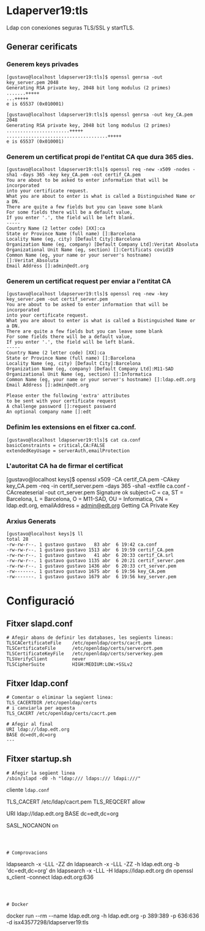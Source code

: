 # Ldaperver19:tls

Ldap con conexiones seguras TLS/SSL  y startTLS.

## Generar cerificats
### Generem keys privades
```
[gustavo@localhost ldapserver19:tls]$ openssl genrsa -out key_server.pem 2048
Generating RSA private key, 2048 bit long modulus (2 primes)
.......+++++
...+++++
e is 65537 (0x010001)

[gustavo@localhost ldapserver19:tls]$ openssl genrsa -out key_CA.pem 2048
Generating RSA private key, 2048 bit long modulus (2 primes)
.......................+++++
.....................................+++++
e is 65537 (0x010001)
```

### Generem un certificat propi de l'entitat CA que dura 365 dies.
```
[gustavo@localhost ldapserver19:tls]$ openssl req -new -x509 -nodes -sha1 -days 365 -key key_CA.pem -out certif_CA.pem
You are about to be asked to enter information that will be incorporated
into your certificate request.
What you are about to enter is what is called a Distinguished Name or a DN.
There are quite a few fields but you can leave some blank
For some fields there will be a default value,
If you enter '.', the field will be left blank.
-----
Country Name (2 letter code) [XX]:ca
State or Province Name (full name) []:Barcelona
Locality Name (eg, city) [Default City]:Barcelona
Organization Name (eg, company) [Default Company Ltd]:Veritat Absoluta
Organizational Unit Name (eg, section) []:Certificats covid19
Common Name (eg, your name or your server's hostname) []:Veritat_Absoluta   
Email Address []:admin@edt.org
```

### Generem un certificat request per enviar a l'entitat CA
```
[gustavo@localhost ldapserver19:tls]$ openssl req -new -key key_server.pem -out certif_server.pem
You are about to be asked to enter information that will be incorporated
into your certificate request.
What you are about to enter is what is called a Distinguished Name or a DN.
There are quite a few fields but you can leave some blank
For some fields there will be a default value,
If you enter '.', the field will be left blank.
-----
Country Name (2 letter code) [XX]:ca
State or Province Name (full name) []:Barcelona
Locality Name (eg, city) [Default City]:Barcelona
Organization Name (eg, company) [Default Company Ltd]:M11-SAD
Organizational Unit Name (eg, section) []:Informatica
Common Name (eg, your name or your server's hostname) []:ldap.edt.org
Email Address []:admin@edt.org

Please enter the following 'extra' attributes
to be sent with your certificate request
A challenge password []:request password
An optional company name []:edt
```

### Definim les extensions en el fitxer ca.conf.
```
[gustavo@localhost ldapserver19:tls]$ cat ca.conf 
basicConstraints = critical,CA:FALSE
extendedKeyUsage = serverAuth,emailProtection
```

### L'autoritat CA ha de firmar el certificat
[gustavo@localhost keys]$ openssl x509 -CA certif_CA.pem -CAkey key_CA.pem -req -in certif_server.pem -days 365 -sha1 -extfile ca.conf -CAcreateserial -out crt_server.pem
Signature ok
subject=C = ca, ST = Barcelona, L = Barcelona, O = M11-SAD, OU = Informatica, CN = ldap.edt.org, emailAddress = admin@edt.org
Getting CA Private Key

### Arxius Generats
```
[gustavo@localhost keys]$ ll
total 28
-rw-rw-r--. 1 gustavo gustavo   83 abr  6 19:42 ca.conf
-rw-rw-r--. 1 gustavo gustavo 1513 abr  6 19:59 certif_CA.pem
-rw-rw-r--. 1 gustavo gustavo   41 abr  6 20:33 certif_CA.srl
-rw-rw-r--. 1 gustavo gustavo 1135 abr  6 20:21 certif_server.pem
-rw-rw-r--. 1 gustavo gustavo 1436 abr  6 20:33 crt_server.pem
-rw-------. 1 gustavo gustavo 1675 abr  6 19:56 key_CA.pem
-rw-------. 1 gustavo gustavo 1679 abr  6 19:56 key_server.pem
```

# Configuració

## Fitxer slapd.conf
```
# Afegir abans de definir les databases, les següents lineas:
TLSCACertificateFile    /etc/openldap/certs/cacrt.pem
TLSCertificateFile      /etc/openldap/certs/servercrt.pem
TLSCertificateKeyFile   /etc/openldap/certs/serverkey.pem
TLSVerifyClient         never
TLSCipherSuite          HIGH:MEDIUM:LOW:+SSLv2
```

## Fitxer ldap.conf
```
# Comentar o eliminar la següent linea: 
TLS_CACERTDIR /etc/openldap/certs
# i canviarla per aquesta
TLS_CACERT /etc/openldap/certs/cacrt.pem

# Afegir al final
URI ldap://ldap.edt.org
BASE dc=edt,dc=org
---
```

## Fitxer startup.sh
```
# Afegir la següent linea
/sbin/slapd -d0 -h "ldap:/// ldaps:/// ldapi:///" 
```

cliente `ldap.conf`


TLS_CACERT /etc/ldap/cacrt.pem
TLS_REQCERT allow

URI ldap://ldap.edt.org
BASE dc=edt,dc=org

SASL_NOCANON on
```



# Comprovacions
```
ldapsearch -x -LLL -ZZ dn
ldapsearch -x -LLL -ZZ -h ldap.edt.org -b 'dc=edt,dc=org' dn
ldapsearch -x -LLL -H ldaps://ldap.edt.org dn
openssl s_client -connect ldap.edt.org:636
```



# Docker
```
docker run --rm --name ldap.edt.org -h ldap.edt.org -p 389:389  -p 636:636 -d isx43577298/ldapserver19:tls 
```


